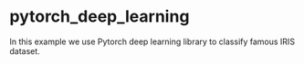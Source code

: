 # pytorch_deep_learning
In this example we use Pytorch deep learning library to classify  famous IRIS dataset.
